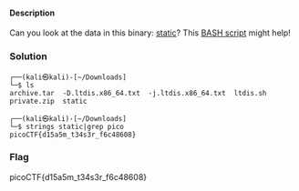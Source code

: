 #### Description

Can you look at the data in this binary: [static](https://mercury.picoctf.net/static/7495259e963bd5b67d0fb8b616652618/static)? This [BASH script](https://mercury.picoctf.net/static/7495259e963bd5b67d0fb8b616652618/ltdis.sh) might help!

### Solution
```shell
┌──(kali㉿kali)-[~/Downloads]
└─$ ls 
archive.tar  -D.ltdis.x86_64.txt  -j.ltdis.x86_64.txt  ltdis.sh  private.zip  static
                                                                                                                    
┌──(kali㉿kali)-[~/Downloads]
└─$ strings static|grep pico                 
picoCTF{d15a5m_t34s3r_f6c48608}

```

### Flag
picoCTF{d15a5m_t34s3r_f6c48608}